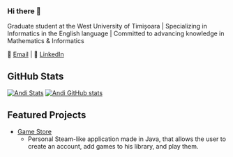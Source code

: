 ### Hi there 👋
Graduate student at the West University of Timișoara | Specializing in Informatics in the English language | Committed to advancing knowledge in Mathematics & Informatics

📧 [Email](mailto:sovaandi02@gmail.com) | 💼 [LinkedIn](https://www.linkedin.com/in/andrei-%C8%99ova-a77a85219/)

## GitHub Stats

[![Andi Stats](https://github-readme-stats.vercel.app/api/top-langs/?username=AndiSova&layout=donut&show_icons=true&theme=radical)](https://github.com/AndiSova/AndiSova)
[![Andi GitHub stats](https://github-readme-stats.vercel.app/api?username=AndiSova&show_icons=true&theme=radical)](https://github.com/AndiSova/AndiSova)

## Featured Projects

- [Game Store](https://github.com/AndiSova/Steam-like-application-made-in-Java)
  - Personal Steam-like application made in Java, that allows the user to create an account, add games to his library, and play them.
<!--
**AndiSova/AndiSova** is a ✨ _special_ ✨ repository because its `README.md` (this file) appears on your GitHub profile.

Here are some ideas to get you started:

- 🔭 I’m currently working on ...
- 🌱 I’m currently learning ...
- 👯 I’m looking to collaborate on ...
- 🤔 I’m looking for help with ...
- 💬 Ask me about ...
- 📫 How to reach me: ...
- 😄 Pronouns: ...
- ⚡ Fun fact: ...
-->
